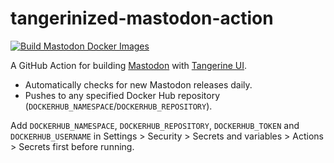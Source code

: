 # tangerinized-mastodon-action
[![Build Mastodon Docker Images](https://github.com/BedrockDigger/tangerinized-mastodon-action/actions/workflows/build-image.yml/badge.svg)](https://github.com/BedrockDigger/tangerinized-mastodon-action/actions/workflows/build-image.yml)

A GitHub Action for building [Mastodon](https://github.com/mastodon/mastodon) with [Tangerine UI](https://github.com/nileane/TangerineUI-for-Mastodon).
- Automatically checks for new Mastodon releases daily.
- Pushes to any specified Docker Hub repository (`DOCKERHUB_NAMESPACE`/`DOCKERHUB_REPOSITORY`).

Add `DOCKERHUB_NAMESPACE`, `DOCKERHUB_REPOSITORY`, `DOCKERHUB_TOKEN` and `DOCKERHUB_USERNAME` in Settings > Security > Secrets and variables > Actions > Secrets first before running.
